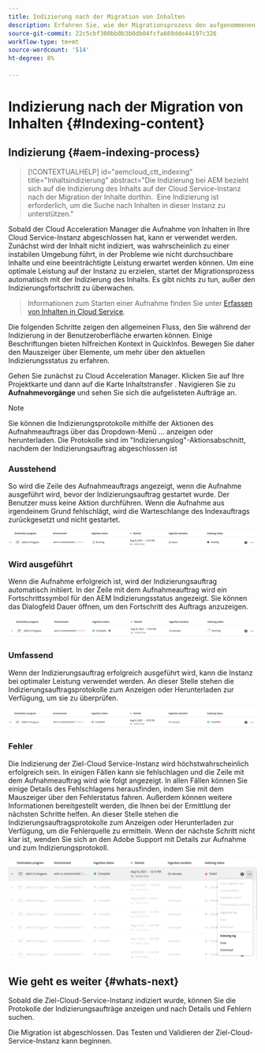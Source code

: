 ```yaml
---
title: Indizierung nach der Migration von Inhalten
description: Erfahren Sie, wie der Migrationsprozess den aufgenommenen Cloud Service in der Zielinhaltsinstanz indiziert.
source-git-commit: 22c5cbf300bb0b3b0db04fcfa669dde44197c326
workflow-type: tm+mt
source-wordcount: '514'
ht-degree: 8%

---
```


# Indizierung nach der Migration von Inhalten {#Indexing-content}

## Indizierung {#aem-indexing-process}

>[!CONTEXTUALHELP]
>id="aemcloud_ctt_indexing"
>title="Inhaltsindizierung"
>abstract="Die Indizierung bei AEM bezieht sich auf die Indizierung des Inhalts auf der Cloud Service-Instanz nach der Migration der Inhalte dorthin.  Eine Indizierung ist erforderlich, um die Suche nach Inhalten in dieser Instanz zu unterstützen."

Sobald der Cloud Acceleration Manager die Aufnahme von Inhalten in Ihre Cloud Service-Instanz abgeschlossen hat, kann er verwendet werden. Zunächst wird der Inhalt nicht indiziert, was wahrscheinlich zu einer instabilen Umgebung führt, in der Probleme wie nicht durchsuchbare Inhalte und eine beeinträchtigte Leistung erwartet werden können.
Um eine optimale Leistung auf der Instanz zu erzielen, startet der Migrationsprozess automatisch mit der Indizierung des Inhalts. Es gibt nichts zu tun, außer den Indizierungsfortschritt zu überwachen.

> Informationen zum Starten einer Aufnahme finden Sie unter [Erfassen von Inhalten in Cloud Service](/help/journey-migration/content-transfer-tool/using-content-transfer-tool/ingesting-content.md).

Die folgenden Schritte zeigen den allgemeinen Fluss, den Sie während der Indizierung in der Benutzeroberfläche erwarten können. Einige Beschriftungen bieten hilfreichen Kontext in QuickInfos. Bewegen Sie daher den Mauszeiger über Elemente, um mehr über den aktuellen Indizierungsstatus zu erfahren.

Gehen Sie zunächst zu Cloud Acceleration Manager. Klicken Sie auf Ihre Projektkarte und dann auf die Karte Inhaltstransfer . Navigieren Sie zu **Aufnahmevorgänge**
und sehen Sie sich die aufgelisteten Aufträge an.

>[!NOTE]
>Sie können die Indizierungsprotokolle mithilfe der Aktionen des Aufnahmeauftrags über das Dropdown-Menü ... anzeigen oder herunterladen. Die Protokolle sind im
> &quot;Indizierungslog&quot;-Aktionsabschnitt, nachdem der Indizierungsauftrag abgeschlossen ist

### Ausstehend

So wird die Zeile des Aufnahmeauftrags angezeigt, wenn die Aufnahme ausgeführt wird, bevor der Indizierungsauftrag gestartet wurde. Der Benutzer muss keine Aktion durchführen. Wenn die Aufnahme aus irgendeinem Grund fehlschlägt, wird die Warteschlange des Indexauftrags zurückgesetzt und nicht gestartet.

![Bild](/help/journey-migration/content-transfer-tool/assets-indexing/pending.png)

### Wird ausgeführt

Wenn die Aufnahme erfolgreich ist, wird der Indizierungsauftrag automatisch initiiert. In der Zeile mit dem Aufnahmeauftrag wird ein Fortschrittssymbol für den AEM Indizierungsstatus angezeigt. Sie können das Dialogfeld Dauer öffnen, um den Fortschritt des Auftrags anzuzeigen.

![Bild](/help/journey-migration/content-transfer-tool/assets-indexing/running.png)

### Umfassend

Wenn der Indizierungsauftrag erfolgreich ausgeführt wird, kann die Instanz bei optimaler Leistung verwendet werden. An dieser Stelle stehen die Indizierungsauftragsprotokolle zum Anzeigen oder Herunterladen zur Verfügung, um sie zu überprüfen.

![Bild](/help/journey-migration/content-transfer-tool/assets-indexing/complete.png)

### Fehler

Die Indizierung der Ziel-Cloud Service-Instanz wird höchstwahrscheinlich erfolgreich sein. In einigen Fällen kann sie fehlschlagen und die Zeile mit dem Aufnahmeauftrag wird wie folgt angezeigt. In allen Fällen können Sie einige Details des Fehlschlagens herausfinden, indem Sie mit dem Mauszeiger über den Fehlerstatus fahren. Außerdem können weitere Informationen bereitgestellt werden, die Ihnen bei der Ermittlung der nächsten Schritte helfen. An dieser Stelle stehen die Indizierungsauftragsprotokolle zum Anzeigen oder Herunterladen zur Verfügung, um die Fehlerquelle zu ermitteln. Wenn der nächste Schritt nicht klar ist, wenden Sie sich an den Adobe Support mit Details zur Aufnahme und zum Indizierungsprotokoll.

![image](/help/journey-migration/content-transfer-tool/assets-indexing/failed.png)

## Wie geht es weiter {#whats-next}

Sobald die Ziel-Cloud-Service-Instanz indiziert wurde, können Sie die Protokolle der Indizierungsaufträge anzeigen und nach Details und Fehlern suchen.

Die Migration ist abgeschlossen. Das Testen und Validieren der Ziel-Cloud-Service-Instanz kann beginnen.
